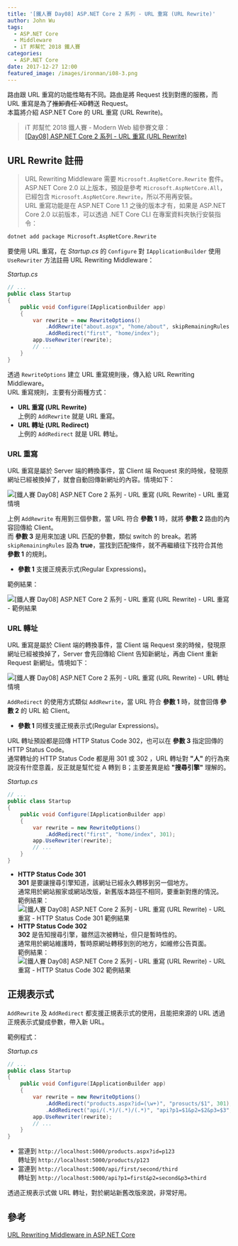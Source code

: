 ```yaml
---
title: '[鐵人賽 Day08] ASP.NET Core 2 系列 - URL 重寫 (URL Rewrite)'
author: John Wu
tags:
  - ASP.NET Core
  - Middleware
  - iT 邦幫忙 2018 鐵人賽
categories:
  - ASP.NET Core
date: 2017-12-27 12:00
featured_image: /images/ironman/i08-3.png
---
```


路由跟 URL 重寫的功能性略有不同。路由是將 Request 找到對應的服務，而 URL 重寫是為了~~推卸責任 XD~~轉送 Request。  
本篇將介紹 ASP.NET Core 的 URL 重寫 (URL Rewrite)。  

> iT 邦幫忙 2018 鐵人賽 - Modern Web 組參賽文章：  
 [[Day08] ASP.NET Core 2 系列 - URL 重寫 (URL Rewrite)](https://ithelp.ithome.com.tw/articles/10194104)  
 
<!-- more -->

## URL Rewrite 註冊

> URL Rewriting Middleware 需要 `Microsoft.AspNetCore.Rewrite` 套件。  
 ASP.NET Core 2.0 以上版本，預設是參考 `Microsoft.AspNetCore.All`，已經包含 `Microsoft.AspNetCore.Rewrite`，所以不用再安裝。  
 URL 重寫功能是在 ASP.NET Core 1.1 之後的版本才有，如果是 ASP.NET Core 2.0 以前版本，可以透過 .NET Core CLI 在專案資料夾執行安裝指令：  
 ```sh
dotnet add package Microsoft.AspNetCore.Rewrite
 ```

要使用 URL 重寫，在 *Startup.cs* 的 `Configure` 對 `IApplicationBuilder` 使用 `UseRewriter` 方法註冊 URL Rewriting Middleware：  

*Startup.cs*
```cs
// ...
public class Startup
{
    public void Configure(IApplicationBuilder app)
    {
        var rewrite = new RewriteOptions()
            .AddRewrite("about.aspx", "home/about", skipRemainingRules: true)
            .AddRedirect("first", "home/index");
        app.UseRewriter(rewrite);
        // ...
    }
}
```
透過 `RewriteOptions` 建立 URL 重寫規則後，傳入給 URL Rewriting Middleware。  
URL 重寫規則，主要有分兩種方式：  
* **URL 重寫 (URL Rewrite)**  
 上例的 `AddRewrite` 就是 URL 重寫。  
* **URL 轉址 (URL Redirect)**  
 上例的 `AddRedirect` 就是 URL 轉址。  

### URL 重寫

URL 重寫是屬於 Server 端的轉換事件，當 Client 端 Request 來的時候，發現原網址已經被換掉了，就會自動回傳新網址的內容。情境如下：  

![[鐵人賽 Day08] ASP.NET Core 2 系列 - URL 重寫 (URL Rewrite) - URL 重寫情境](/images/ironman/i08-3.png)  

上例 `AddRewrite` 有用到三個參數，當 URL 符合 **參數 1** 時，就將 **參數 2** 路由的內容回傳給 Client。  
而 **參數 3** 是用來加速 URL 匹配的參數，類似 switch 的 break。若將 `skipRemainingRules` 設為 **true**，當找到匹配條件，就不再繼續往下找符合其他 **參數 1** 的規則。  
* **參數 1** 支援正規表示式(Regular Expressions)。  

範例結果：  

![[鐵人賽 Day08] ASP.NET Core 2 系列 - URL 重寫 (URL Rewrite) - URL 重寫 - 範例結果](/images/ironman/i08-2.png)  


### URL 轉址

URL 重寫是屬於 Client 端的轉換事件，當 Client 端 Request 來的時候，發現原網址已經被換掉了，Server 會先回傳給 Client 告知新網址，再由 Client 重新 Request 新網址。情境如下：  

![[鐵人賽 Day08] ASP.NET Core 2 系列 - URL 重寫 (URL Rewrite) - URL 轉址情境](/images/ironman/i08-4.png)  

`AddRedirect` 的使用方式類似 `AddRewrite`，當 URL 符合 **參數 1** 時，就會回傳 **參數 2** 的 URL 給 Client。  
* **參數 1** 同樣支援正規表示式(Regular Expressions)。  

URL 轉址預設都是回傳 HTTP Status Code 302，也可以在 **參數 3** 指定回傳的 HTTP Status Code。  
通常轉址的 HTTP Status Code 都是用 301 或 302 ，URL 轉址對 **"人"** 的行為來說沒有什麼意義，反正就是幫忙從 A 轉到 B；主要差異是給 **"搜尋引擎"** 理解的。  

*Startup.cs*
```cs
// ...
public class Startup
{
    public void Configure(IApplicationBuilder app)
    {
        var rewrite = new RewriteOptions()
            .AddRedirect("first", "home/index", 301);
        app.UseRewriter(rewrite);
        // ...
    }
}
```

* **HTTP Status Code 301**  
 **301** 是要讓搜尋引擎知道，該網址已經永久轉移到另一個地方。  
 通常用於網站搬家或網站改版，新舊版本路徑不相同，要重新對應的情況。  
 範例結果：  
 ![[鐵人賽 Day08] ASP.NET Core 2 系列 - URL 重寫 (URL Rewrite) - URL 重寫 - HTTP Status Code 301 範例結果](/images/ironman/i08-5.png)  
* **HTTP Status Code 302**  
 **302** 是告知搜尋引擎，雖然這次被轉址，但只是暫時性的。  
 通常用於網站維護時，暫時原網址轉移到別的地方，如維修公告頁面。  
 範例結果：  
 ![[鐵人賽 Day08] ASP.NET Core 2 系列 - URL 重寫 (URL Rewrite) - URL 重寫 - HTTP Status Code 302 範例結果](/images/ironman/i08-1.png)  

## 正規表示式

`AddRewrite` 及 `AddRedirect` 都支援正規表示式的使用，且能把來源的 URL 透過正規表示式變成參數，帶入新 URL。

範例程式：  

*Startup.cs*
```cs
// ...
public class Startup
{
    public void Configure(IApplicationBuilder app)
    {
        var rewrite = new RewriteOptions()
            .AddRedirect("products.aspx?id=(\w+)", "prosucts/$1", 301);
            .AddRedirect("api/(.*)/(.*)/(.*)", "api?p1=$1&p2=$2&p3=$3", 301);
        app.UseRewriter(rewrite);
        // ...
    }
}
```
* 當連到 `http://localhost:5000/products.aspx?id=p123`  
 轉址到 `http://localhost:5000/products/p123`  
* 當連到 `http://localhost:5000/api/first/second/third`  
 轉址到 `http://localhost:5000/api?p1=first&p2=second&p3=third`  

透過正規表示式做 URL 轉址，對於網站新舊改版來說，非常好用。  

## 參考

[URL Rewriting Middleware in ASP.NET Core](https://docs.microsoft.com/en-us/aspnet/core/fundamentals/url-rewriting?tabs=aspnetcore2x)  
